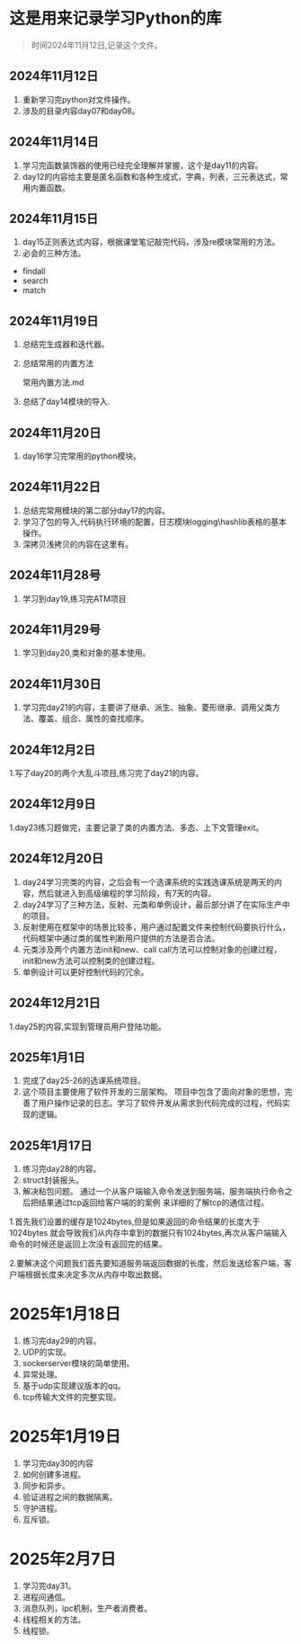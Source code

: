 # 这是用来记录学习Python的库

> 时间2024年11月12日,记录这个文件。

## 2024年11月12日
1. 重新学习完python对文件操作。
2. 涉及的目录内容day07和day08。

## 2024年11月14日
1. 学习完函数装饰器的使用已经完全理解并掌握，这个是day11的内容。
2. day12的内容给主要是匿名函数和各种生成式，字典，列表，三元表达式，常用内置函数。

## 2024年11月15日
1. day15正则表达式内容，根据课堂笔记敲完代码，涉及re模块常用的方法。
2. 必会的三种方法。
- findall
- search
- match

## 2024年11月19日

1. 总结完生成器和迭代器。
2. 总结常用的内置方法

   常用内置方法.md
3. 总结了day14模块的导入.

## 2024年11月20日

1. day16学习完常用的python模块。

## 2024年11月22日

1. 总结完常用模块的第二部分day17的内容。
2. 学习了包的导入,代码执行环境的配置，日志模块logging\hashlib表格的基本操作。
3. 深拷贝浅拷贝的内容在这里有。

## 2024年11月28号

1. 学习到day19,练习完ATM项目

## 2024年11月29号

1. 学习到day20,类和对象的基本使用。

## 2024年11月30日

1. 学习完day21的内容，主要讲了继承、派生、抽象、菱形继承、调用父类方法、覆盖、组合、属性的查找顺序。

## 2024年12月2日

1.写了day20的两个大乱斗项目,练习完了day21的内容。

## 2024年12月9日

1.day23练习题做完，主要记录了类的内置方法、多态、上下文管理exit。

## 2024年12月20日

1. day24学习完类的内容，之后会有一个选课系统的实践选课系统是两天的内容，然后就进入到高级编程的学习阶段，有7天的内容。
2. day24学习了三种方法，反射、元类和单例设计，最后部分讲了在实际生产中的项目。
3. 反射使用在框架中的场景比较多，用户通过配置文件来控制代码要执行什么，代码框架中通过类的属性判断用户提供的方法是否合法。
4. 元类涉及两个内置方法init和new、call call方法可以控制对象的创建过程，init和new方法可以控制类的创建过程。
5. 单例设计可以更好控制代码的冗余。

## 2024年12月21日

1.day25的内容,实现到管理员用户登陆功能。

## 2025年1月1日

1. 完成了day25-26的选课系统项目。
2. 这个项目主要使用了软件开发的三层架构。
   项目中包含了面向对象的思想，完善了用户操作记录的日志。学习了软件开发从需求到代码完成的过程，代码实现的逻辑。

## 2025年1月17日

1. 练习完day28的内容。
2. struct封装报头。
3. 解决粘包问题。
通过一个从客户端输入命令发送到服务端，服务端执行命令之后把结果通过tcp返回给客户端的的案例
来详细的了解tcp的通信过程。

1.首先我们设置的缓存是1024bytes,但是如果返回的命令结果的长度大于1024bytes
就会导致我们从内存中拿到的数据只有1024bytes,再次从客户端输入命令的时候还是返回上次没有返回完的结果。

2.要解决这个问题我们首先要知道服务端返回数据的长度，然后发送给客户端，客户端根据长度来决定多次从内存中取出数据。

# 2025年1月18日

1. 练习完day29的内容。
2. UDP的实现。
3. sockerserver模块的简单使用。
4. 异常处理。
5. 基于udp实现建议版本的qq。
6. tcp传输大文件的完整实现。

# 2025年1月19日

1. 学习完day30的内容
2. 如何创建多进程。
3. 同步和异步。
4. 验证进程之间的数据隔离。
5. 守护进程。
6. 互斥锁。

# 2025年2月7日

1. 学习完day31。
2. 进程间通信。
3. 消息队列，ipc机制，生产者消费者。
4. 线程相关的方法。
5. 线程锁。
